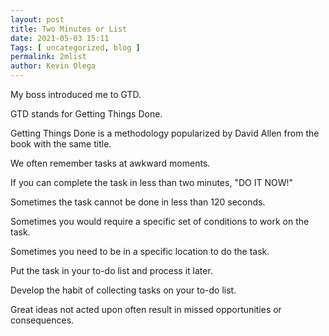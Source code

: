 ```yaml
--- 
layout: post 
title: Two Minutes or List
date: 2021-05-03 15:11
Tags: [ uncategorized, blog ]
permalink: 2mlist 
author: Kevin Olega 
--- 
```

My boss introduced me to GTD.

GTD stands for Getting Things Done.

Getting Things Done is a methodology popularized by David Allen from the book with the same title.

We often remember tasks at awkward moments.

If you can complete the task in less than two minutes, "DO IT NOW!"

Sometimes the task cannot be done in less than 120 seconds.

Sometimes you would require a specific set of conditions to work on the task.

Sometimes you need to be in a specific location to do the task.

Put the task in your to-do list and process it later.

Develop the habit of collecting tasks on your to-do list.

Great ideas not acted upon often result in missed opportunities or consequences.